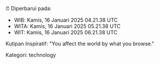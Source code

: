 ⏰ Diperbarui pada:
- WIB: Kamis, 16 Januari 2025 04.21.38 UTC
- WITA: Kamis, 16 Januari 2025 05.21.38 UTC
- WIT: Kamis, 16 Januari 2025 06.21.38 UTC

Kutipan Inspiratif:
"You affect the world by what you browse."


Kategori: technology

